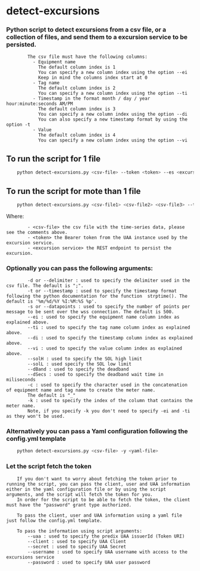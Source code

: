# detect-excursions
### Python script to detect excursions from a csv file, or a collection of files, and send them to a excursion service to be persisted.

            The csv file must have the following columns:
              - Equipment name
                The default column index is 1
                You can specify a new column index using the option --ei
                Keep in mind the columns index start at 0
              - Tag name
                The default column index is 2
                You can specify a new column index using the option --ti
              - Timestamp in the format month / day / year hour:minute:seconds AM/PM
                The default column index is 3
                You can specify a new column index using the option --di
                You can also specify a new timestamp format by using the option -t
              - Value
                The default column index is 4
                You can specify a new column index using the option --vi

## To run the script for 1 file
```bash
	python detect-excursions.py <csv-file> --token <token> --es <excursion service>
```
## To run the script for mote than 1 file
```bash
    python detect-excursions.py <csv-file1> <csv-file2> <csv-file3> --token <token> --es <excursion service>
```
Where:

            - <csv-file> the csv file with the time-series data, please see the comments above.
            - <token> the Bearer token from the UAA instance used by the excursion service.
            - <excursion service> the REST endpoint to persist the excursion.

### Optionally you can pass the following arguments:

            -d or --delimiter : used to specify the delimiter used in the csv file. The default is ";".
            -t or --timestamp : used to specify the timestamp format following the python documentation for the function  strptime(). The default is '%m/%d/%Y %I:%M:%S %p'.
            -s or --datapoints : used to specify the number of points per message to be sent over the wss connection. The default is 500.
            --ei : used to specify the equipment name column index as explained above.
            --ti : used to specify the tag name column index as explained above.
            --di : used to specify the timestamp column index as explained above.
            --vi : used to specify the value column index as explained above.
            --solH : used to specify the SOL high limit
            --solL : used specify the SOL low limit
            --dBand : used to specify the deadband
            --dSecs : used to specify the deadband wait time in miliseconds
            -c : used to specify the character used in the concatenation of equipment name and tag name to create the meter name.
            The default is "_"
            -k : used to specify the index of the column that contains the meter name.
            Note, if you specify -k you don't need to specify -ei and -ti as they won't be used.

### Alternatively you can pass a Yaml configuration following the config.yml template
```bash
    python detect-excursions.py <csv-file> -y <yaml-file>
```

### Let the script fetch the token

        If you don't want to worry about fetching the token prior to running the script, you can pass the client, user and UAA information either in the yaml configuration file or by using the script arguments, and the script will fetch the token for you.
        In order for the script to be able to fetch the token, the client must have the "password" grant type authorized.

        To pass the client, user and UAA information using a yaml file just follow the config.yml template.

        To pass the information using script arguments:
            --uaa : used to specify the predix UAA issuerId (Token URI)
            --client : used to specify UAA Client
            --secret : used to specify UAA Secret
            --username : used to specify UAA username with access to the excursions service
            --password : used to specify UAA user password
